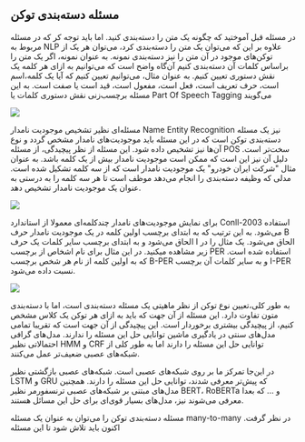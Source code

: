 ## مسئله دسته‌بندی توکن

در مسئله قبل آموختید که چگونه یک متن را دسته‌بندی کنید. اما باید توجه کر که در مسئله مربوط به NLP علاوه بر این که می‌توان یک متن را دسته‌بندی کرد، می‌توان هر یک از توکن‌های موجود در آن متن را نیز دسته‌بندی نمونه. به عنوان نمونه، اگر یک متن را براساس کلمات آن دسته‌بندی کنیم آن‌گاه واضح است که می‌توانیم به ازای هر کلمه یک نقش دستوری تعیین کنیم. به عنوان مثال، می‌توانیم تعیین کنیم که آیا یک کلمه،اسم است، حرف تعریف است، فعل است، مفعول است، قید است یا صفت است. به این مسئله برچسب‌زنی نقش دستوری کلمات یا Part Of Speech Tagging  می‌گویند



![](https://blog.aaronccwong.com/assets/images/bigram-hmm/pos-title.jpg)



مسئله‌ای نظیر تشخیص موجودیت نامدار Name Entity Recognition نیز یک مسئله دسته‌بندی توکن است که در این مسئله باید موجودیت‌های نامدار مشخص گردد و نوع آن‌ها نیز تشخیص داده شود. این مسئله از نظر پیچیدگی، از مسئله POS سخت‌تر است. دلیل آن نیز این است که ممکن است موجودیت نامدار بیش از یک کلمه باشد. به عنوان مثال "شرکت ایران خودرو" یک موجودیت نامدار است که از سه کلمه تشکیل شده است. مدلی که وظیفه دسته‌بندی را انجام می‌دهد موظف است تا هر سه کلمه را به درستی به عنوان یک موجودیت نامدار تشخیص دهد.

![](https://lh3.googleusercontent.com/9mvuuylJe5Pp_WtnH5kJjmVWz1qdLitaz16PYrZtr9DoVg33ymXAfmxdA_4eLiyTmSAU-4_iN3GyZCM-7rpLlXfu0Mla4CPKeIMZQRQufs3-QeJIXuogj67YB0pAB2I_dU2CoQ6T)



برای نمایش موجودیت‌های نامدار چندکلمه‌ای معمولا از استاندارد Conll-2003 استفاده می‌شود. به این ترتیب که به ابتدای برچسب اولین کلمه در یک موجودیت نامدار حرف B الحاق می‌شود و به ابتدای برچسب سایر کلمات یک حرف I الحاق می‌شود. یک مثال را در زیر مشاهده میکنید. در این مثال برای نام اشخاص از برچسب PER استفاده شده است. که به اولین کلمه از نام هر شخص برچسب B-PER و به سایر کلمات آن برچسب I-PER نسبت داده می‌شود.

![](https://www.researchgate.net/publication/336206087/figure/tbl3/AS:885046709862405@1588022987844/Tags-for-Named-Entity-Recognition-using-IOB2-format.png)



 به طور کلی،تعیین نوع توکن از نظر ماهیتی یک مسئله دسته‌بندی است، اما با دسته‌بندی متون تفاوت دارد. این مسئله از آن جهت که باید به ازای هر توکن یک کلاس مشخص کنیم، از پیچیدگی بیشتری برخوردار است. این پیچیدگی از آن جهت است که تقریبا تمامی مدل‌های سنتی در یادگیری ماشین توانایی حل این مسئله را ندارند. مدل‌های گرافی احتمالاتی نظیر HMM و CRF توانایی حل این مسئله را دارند اما به طور کلی از شبکه‌های عصبی ضعیف‌تر عمل می‌کنند.

در این‌جا تمرکز ما بر روی شبکه‌های عصبی است. شبکه‌های عصبی بازگشتی نظیر LSTM و GRU که پیش‌تر معرفی شدند، توانایی حل این مسئله را دارند. همچنین مدل‌های مبتنی بر شبکه‌های عصبی ترنسفورمر نظیر BERT، RoBERTa و ... که بعدا معرفی می‌شوند نیز، مدل‌های بسیار قوی‌ای برای حل این مسائل هستند.

مسئله دسته‌بندی توکن را می‌توان به عنوان یک مسئله many-to-many در نظر گرفت. اکنون باید تلاش شود تا این مسئله 

